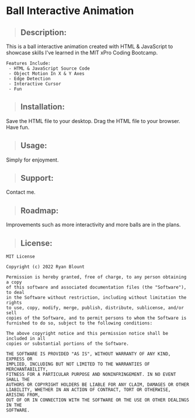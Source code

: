 # Ball Interactive Animation

> ## Description:
   This is a ball interactive animation created with HTML & JavaScript to showcase skills I've learned in the MIT xPro Coding Bootcamp.

    Features Include:
     - HTML & JavaScript Source Code
     - Object Motion In X & Y Axes
     - Edge Detection
     - Interactive Cursor
     - Fun
   
> ## **Installation:**
   Save the HTML file to your desktop. Drag the HTML file to your browser. Have fun.

> ## **Usage:**
   Simply for enjoyment.

> ## **Support:**
   Contact me.

> ## **Roadmap:**
   Improvements such as more interactivity and more balls are in the plans.

> ## **License:**

    MIT License

    Copyright (c) 2022 Ryan Blount

    Permission is hereby granted, free of charge, to any person obtaining a copy
    of this software and associated documentation files (the "Software"), to deal
    in the Software without restriction, including without limitation the rights
    to use, copy, modify, merge, publish, distribute, sublicense, and/or sell
    copies of the Software, and to permit persons to whom the Software is
    furnished to do so, subject to the following conditions:

    The above copyright notice and this permission notice shall be included in all
    copies or substantial portions of the Software.

    THE SOFTWARE IS PROVIDED "AS IS", WITHOUT WARRANTY OF ANY KIND, EXPRESS OR
    IMPLIED, INCLUDING BUT NOT LIMITED TO THE WARRANTIES OF MERCHANTABILITY,
    FITNESS FOR A PARTICULAR PURPOSE AND NONINFRINGEMENT. IN NO EVENT SHALL THE
    AUTHORS OR COPYRIGHT HOLDERS BE LIABLE FOR ANY CLAIM, DAMAGES OR OTHER
    LIABILITY, WHETHER IN AN ACTION OF CONTRACT, TORT OR OTHERWISE, ARISING FROM,
    OUT OF OR IN CONNECTION WITH THE SOFTWARE OR THE USE OR OTHER DEALINGS IN THE
    SOFTWARE.
